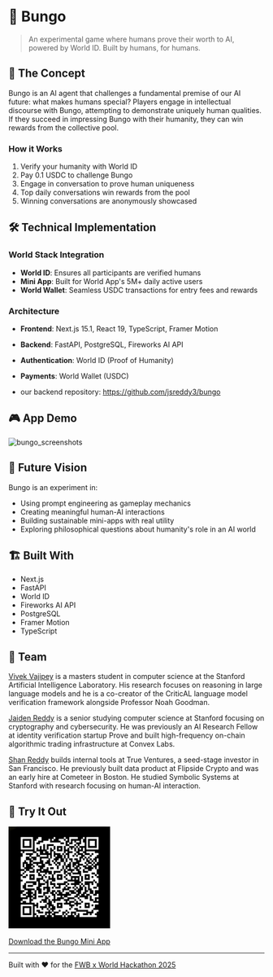 # 🤖 Bungo

> An experimental game where humans prove their worth to AI, powered by World ID. Built by humans, for humans.

## 🎯 The Concept

Bungo is an AI agent that challenges a fundamental premise of our AI future: what makes humans special? Players engage in intellectual discourse with Bungo, attempting to demonstrate uniquely human qualities. If they succeed in impressing Bungo with their humanity, they can win rewards from the collective pool.

### How it Works
1. Verify your humanity with World ID
2. Pay 0.1 USDC to challenge Bungo
3. Engage in conversation to prove human uniqueness
4. Top daily conversations win rewards from the pool
5. Winning conversations are anonymously showcased

## 🛠️ Technical Implementation

### World Stack Integration
- **World ID**: Ensures all participants are verified humans
- **Mini App**: Built for World App's 5M+ daily active users
- **World Wallet**: Seamless USDC transactions for entry fees and rewards

### Architecture
- **Frontend**: Next.js 15.1, React 19, TypeScript, Framer Motion
- **Backend**: FastAPI, PostgreSQL, Fireworks AI API
- **Authentication**: World ID (Proof of Humanity)
- **Payments**: World Wallet (USDC)

- our backend repository: https://github.com/jsreddy3/bungo

## 🎮 App Demo

![bungo_screenshots](https://github.com/user-attachments/assets/87ee8a46-7ffd-4c4c-9304-8b6452b4254a)

## 🔮 Future Vision

Bungo is an experiment in:
- Using prompt engineering as gameplay mechanics
- Creating meaningful human-AI interactions
- Building sustainable mini-apps with real utility
- Exploring philosophical questions about humanity's role in an AI world

## 🏗️ Built With
- Next.js
- FastAPI
- World ID
- Fireworks AI API
- PostgreSQL
- Framer Motion
- TypeScript

## 👥 Team
[Vivek Vajipey](https://www.linkedin.com/in/vivek-vajipey/) is a masters student in computer science at the Stanford Artificial Intelligence Laboratory. His research focuses on reasoning in large language models and he is a co-creator of the CriticAL language model verification framework alongside Professor Noah Goodman.

[Jaiden Reddy](https://www.linkedin.com/in/jaiden-reddy-883095203/) is a senior studying computer science at Stanford focusing on cryptography and cybersecurity. He was previously an AI Research Fellow at identity verification startup Prove and built high-frequency on-chain algorithmic trading infrastructure at Convex Labs.

[Shan Reddy](https://www.linkedin.com/in/shan-reddy/) builds internal tools at True Ventures, a seed-stage investor in San Francisco. He previously built data product at Flipside Crypto and was an early hire at Cometeer in Boston. He studied Symbolic Systems at Stanford with research focusing on human-AI interaction.

## 🚀 Try It Out
<img src="qrcode.jpg" width="200" height="200" />

[Download the Bungo Mini App](https://worldcoin.org/mini-app?app_id=app_fa0cfa8c9f657dc60db5c48ef18b7790&draft_id=meta_bd88ae0707b3e2dc6d7bcb5ba28953df)

---

Built with ❤️ for the [FWB x World Hackathon 2025](https://worldbuild.fwb.help/)

